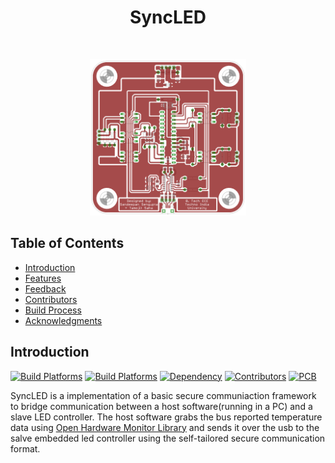 <h1 align="center"> SyncLED </h1> <br>
<p align="center">
<img alt="SyncLED Board Layout" title="SyncLED Board Layout" src="https://github.com/SandeepanSengupta/SyncLED/blob/master/Demos/brd.png" width="250">
</p>

## Table of Contents

- [Introduction](#introduction)
- [Features](#features)
- [Feedback](#feedback)
- [Contributors](#contributors)
- [Build Process](#build-process)
- [Acknowledgments](#acknowledgments)


## Introduction
[![Build Platforms](https://img.shields.io/badge/build_platform-visual_studio-865FC5.svg)](https://www.visualstudio.com/vs/)
[![Build Platforms](https://img.shields.io/badge/build_platform-arduino-10A2AE.svg)](https://www.arduino.cc)
[![Dependency](https://img.shields.io/badge/dependency-open_hardware_monitor-4EC820.svg)](https://github.com/openhardwaremonitor/openhardwaremonitor)
[![Contributors](https://img.shields.io/badge/all_contributors-2-yellow.svg)](#contributors)
[![PCB](https://img.shields.io/badge/PCB_design-EagleCAD-EE8822.svg)](https://www.autodesk.com/products/eagle/overview)

SyncLED is a implementation of a basic secure communiaction framework to bridge communication between a host software(running in a PC) and a slave LED controller. The host software grabs the bus reported temperature data using [Open Hardware Monitor Library](https://github.com/SandeepanSengupta/SyncLED/blob/master/Sources/Application/Bridge/New/OpenHardwareMonitorLib.dll) and sends it over the usb to the salve embedded led controller using the self-tailored secure communication format.
